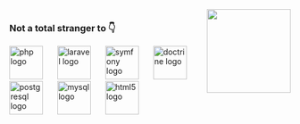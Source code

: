 <img align="right" height="150" src="https://pa1.aminoapps.com/7311/802186d9ed2a72263c7bf83eedc072e867d86022r1-327-251_hq.gif"/>

### Not a total stranger to 👇
<div align="left">
  <img src="https://cdn.jsdelivr.net/gh/devicons/devicon/icons/php/php-original.svg" height="60" alt="php logo" />
  <img width="18" />
   <img src="https://cdn.jsdelivr.net/gh/devicons/devicon/icons/laravel/laravel-original.svg" height="60" alt="laravel logo" />
  <img width="18" />
  <img src="https://logo.svgcdn.com/l/symfony.svg" height="60" alt="symfony logo" />
  <img width="18" />
  <img src="https://cdn.jsdelivr.net/gh/devicons/devicon/icons/doctrine/doctrine-original.svg" height="60" alt="doctrine logo" />
  <img width="18" />
  <img src="https://cdn.jsdelivr.net/gh/devicons/devicon/icons/postgresql/postgresql-original.svg" height="60" alt="postgresql logo" />
  <img width="18" />
  <img src="https://cdn.jsdelivr.net/gh/devicons/devicon/icons/mysql/mysql-original.svg" height="60" alt="mysql logo" />
  <img width="18" />
  <img src="https://www.svgrepo.com/show/354202/postman-icon.svg" height="60" alt="html5 logo" />
</div>
